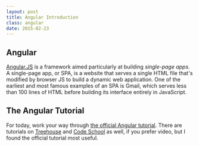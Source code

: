 ```yaml
---
layout: post
title: Angular Introduction
class: angular
date: 2015-02-23
---
```


## Angular

[Angular.JS][angular] is a framework aimed particularly at building _single-page apps_. A single-page app, or SPA, is a website that serves a single HTML file that's modified by browser JS to build a dynamic web application. One of the earliest and most famous examples of an SPA is Gmail, which serves less than 100 lines of HTML before building its interface entirely in JavaScript.

## The Angular Tutorial

For today, work your way through [the official Angular tutorial][angular-tutorial]. There are tutorials on [Treehouse][treehouse-angular] and [Code School][codeschool-angular] as well, if you prefer video, but I found the official tutorial most useful.


[angular]: https://angularjs.org/
[angular-tutorial]: https://docs.angularjs.org/tutorial/index
[treehouse-angular]: http://teamtreehouse.com/library/angularjs
[codeschool-angular]: https://www.codeschool.com/paths/javascript#angular-js
